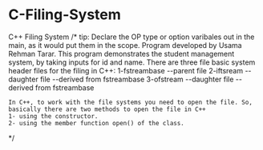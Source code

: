 # C-Filing-System
C++ Filing System
/*
	tip: Declare the OP type or option varibales out in the main, as it would put them in the scope.
	Program developed by Usama Rehman Tarar.
	This program demonstrates the student management system, by taking inputs for id and name.
	There are three file basic system header files for the filing in C++:
	1-fstreambase --parent file
	2-iftsream --daughter file --derived from fstreambase
	3-ofstream --daughter file --derived from fstreambase
	
	In C++, to work with the file systems you need to open the file. So, basically there are two methods to open the file in C++
	1- using the constructor.
	2- using the member function open() of the class.
*/
